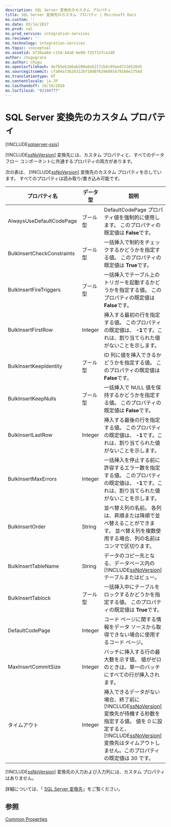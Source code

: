 ```yaml
---
description: SQL Server 変換先のカスタム プロパティ
title: SQL Server 変換先のカスタム プロパティ | Microsoft Docs
ms.custom: ''
ms.date: 03/14/2017
ms.prod: sql
ms.prod_service: integration-services
ms.reviewer: ''
ms.technology: integration-services
ms.topic: conceptual
ms.assetid: b736aa6d-c154-44a0-be08-f25733fca1d9
author: chugugrace
ms.author: chugu
ms.openlocfilehash: de7b5eb166ab200a0a5217cb4c95eed7216520d5
ms.sourcegitcommit: cfa04a73b26312bf18d8f6296891679166e2754d
ms.translationtype: HT
ms.contentlocale: ja-JP
ms.lasthandoff: 10/19/2020
ms.locfileid: "92194777"
---
```

# <a name="sql-server-destination-custom-properties"></a>SQL Server 変換先のカスタム プロパティ

[!INCLUDE[sqlserver-ssis](../../includes/applies-to-version/sqlserver-ssis.md)]


  [!INCLUDE[ssNoVersion](../../includes/ssnoversion-md.md)] 変換先には、カスタム プロパティと、すべてのデータ フロー コンポーネントに共通するプロパティの両方があります。  
  
 次の表は、 [!INCLUDE[ssNoVersion](../../includes/ssnoversion-md.md)] 変換先のカスタム プロパティを示しています。 すべてのプロパティは読み取り/書き込み可能です。  
  
|プロパティ名|データ型|説明|  
|-------------------|---------------|-----------------|  
|AlwaysUseDefaultCodePage|ブール型|DefaultCodePage プロパティ値を強制的に使用します。 このプロパティの既定値は **False**です。|  
|BulkInsertCheckConstraints|ブール型|一括挿入で制約をチェックするかどうかを指定する値。 このプロパティの既定値は **True**です。|  
|BulkInsertFireTriggers|ブール型|一括挿入でテーブル上のトリガーを起動するかどうかを指定する値。 このプロパティの既定値は **False**です。|  
|BulkInsertFirstRow|Integer|挿入する最初の行を指定する値。 このプロパティの既定値は、 **-1**です。これは、割り当てられた値がないことを示します。|  
|BulkInsertKeepIdentity|ブール型|ID 列に値を挿入できるかどうかを指定する値。 このプロパティの既定値は **False**です。|  
|BulkInsertKeepNulls|ブール型|一括挿入で NULL 値を保持するかどうかを指定する値。 このプロパティの既定値は **False**です。|  
|BulkInsertLastRow|Integer|挿入する最後の行を指定する値。 このプロパティの既定値は、 **-1**です。これは、割り当てられた値がないことを示します。|  
|BulkInsertMaxErrors|Integer|一括挿入を停止する前に許容するエラー数を指定する値。 このプロパティの既定値は、 **-1**です。これは、割り当てられた値がないことを示します。|  
|BulkInsertOrder|String|並べ替え列の名前。 各列は、昇順または降順で並べ替えることができます。 並べ替え列を複数使用する場合、列の名前はコンマで区切ります。|  
|BulkInsertTableName|String|データのコピー先となる、データベース内の [!INCLUDE[ssNoVersion](../../includes/ssnoversion-md.md)] テーブルまたはビュー。|  
|BulkInsertTablock|ブール型|一括挿入中にテーブルをロックするかどうかを指定する値。 このプロパティの既定値は **True**です。|  
|DefaultCodePage|Integer|コード ページに関する情報をデータ ソースから取得できない場合に使用するコード ページ。|  
|MaxInsertCommitSize|Integer|バッチに挿入する行の最大数を示す値。 値がゼロのときは、単一のバッチにすべての行が挿入されます。|  
|タイムアウト|Integer|挿入できるデータがない場合、終了前に [!INCLUDE[ssNoVersion](../../includes/ssnoversion-md.md)] 変換先が待機する秒数を指定する値。 値を 0 に設定すると、 [!INCLUDE[ssNoVersion](../../includes/ssnoversion-md.md)] 変換先はタイムアウトしません。このプロパティの既定値は 30 です。|  
  
 [!INCLUDE[ssNoVersion](../../includes/ssnoversion-md.md)] 変換先の入力および入力列には、カスタム プロパティはありません。  
  
 詳細については、「 [SQL Server 変換先](../../integration-services/data-flow/sql-server-destination.md)」をご覧ください。  
  
## <a name="see-also"></a>参照  
 [Common Properties](./set-the-properties-of-a-data-flow-component.md)  
  
